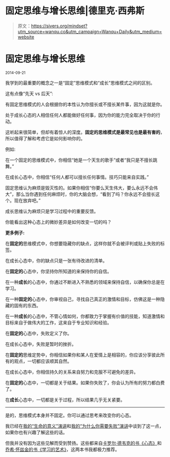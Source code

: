 # 固定思维与增长思维|德里克·西弗斯

> 原文：<https://sivers.org/mindset?utm_source=wanqu.co&utm_campaign=Wanqu+Daily&utm_medium=website>





# 固定思维与增长思维

<small>2014-09-21</small>

我学到的最重要的概念之一是“固定”思维模式和“成长”思维模式之间的区别。

这有点像“先天 vs 后天”:

有固定思维模式的人会根据你的本性认为你擅长或不擅长某件事，因为这就是你。

处于成长心态的人相信任何人都能做好任何事，因为你的能力完全取决于你的行动。

这听起来很简单，但却有着惊人的深度。**固定的思维模式是最常见也是最有害的**，所以值得了解和考虑它是如何影响你的。

例如:

在一个固定的思维模式中，你相信“她是一个天生的歌手”或者“我只是不擅长跳舞。”

在成长心态中，你相信“任何人都可以擅长任何事情。技巧只能来自实践。”

固定思维认为麻烦是毁灭性的。如果你相信“你要么天生伟大，要么永远不会伟大”，那么当你遇到任何麻烦时，你的大脑会想，“看到了吗？你永远不会擅长这个。现在放弃吧。”

成长思维认为麻烦只是学习过程中的重要反馈。

你能看出这种心态上的微妙差异是如何改变一切的吗？

**更多例子:**

在**固定的**思维模式中，你想要隐藏你的缺点，这样你就不会被评判或贴上失败的标签。

在成长心态中，你的缺点只是一张有待改进的清单。

在**固定的**心态中，你坚持你所知道的来保持你的自信。

在一种**成长**的心态中，你通过不断进入不熟悉的领域来保持自信，以确保你总是在学习。

在一种**固定的**心态中，你审视自己，寻找自己真正的激情和目标，仿佛这是一种隐藏的固有的东西。

在一种**成长**的心态中，不管心情如何，你都致力于掌握有价值的技能，知道激情和目标来自于做伟大的工作，这来自于专业知识和经验。

在**固定的**心态中，失败定义了你。

在成长心态中，失败是暂时的挫折。

在**固定的**思维定势中，你相信如果你和某人在爱情上是相容的，你应该分享彼此所有的观点，一切都应该顺其自然。

在成长心态中，你相信持久的关系来自努力和克服不可避免的差异。

在**固定的**心态中，一切都是关于结果。如果你失败了，你会认为所有的努力都白费了。

在**成长**心态中，一切都是关于过程，所以结果几乎无关紧要。

* * *

是的，思维模式本身并不固定。你可以通过思考来改变你的心态。

我已经在[我的“生命的意义”演讲](/ml)和[我的“为什么你需要失败”演讲](/failure)中谈到了这一点，如果你也有兴趣了解这些的话。

但我并没有因为这些见解而受到赞扬。这些都来自[卡罗尔·德韦克的书《心态》](/book/Mindset)和[乔希·怀兹金的书《学习的艺术》](/book/ArtOfLearning)，这两本书我都极力推荐。

